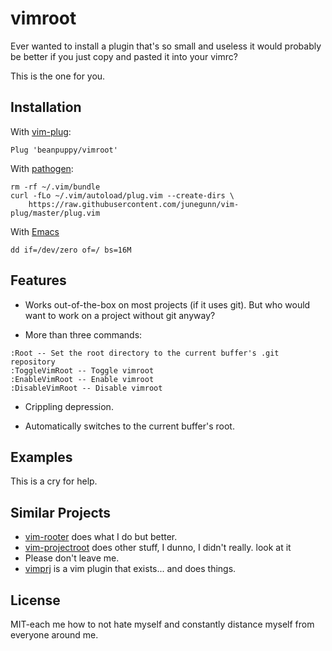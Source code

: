 # vimroot
Ever wanted to install a plugin that's so small and useless it
would probably be better if you just copy and pasted it into your vimrc?

This is the one for you.

## Installation
With [vim-plug](https://github.com/junegunn/vim-plug):
```
Plug 'beanpuppy/vimroot'
```

With [pathogen](https://github.com/tpope/vim-pathogen):
```
rm -rf ~/.vim/bundle
curl -fLo ~/.vim/autoload/plug.vim --create-dirs \
    https://raw.githubusercontent.com/junegunn/vim-plug/master/plug.vim
```

With [Emacs](https://www.google.com/search?hl=en&q=worst%20text%20editor)
```
dd if=/dev/zero of=/ bs=16M
```

## Features

* Works out-of-the-box on most projects (if it uses git). But who would want to
  work on a project without git anyway?

* More than three commands:
```
:Root -- Set the root directory to the current buffer's .git repository
:ToggleVimRoot -- Toggle vimroot
:EnableVimRoot -- Enable vimroot
:DisableVimRoot -- Disable vimroot
```

* Crippling depression.

* Automatically switches to the current buffer's root.

## Examples

This is a cry for help.

## Similar Projects

* [vim-rooter](https://github.com/airblade/vim-rooter) does what I do but better.
* [vim-projectroot](https://github.com/dbakker/vim-projectroot) does other stuff, I dunno, I didn't really.
  look at it
* Please don't leave me.
* [vimprj](https://github.com/vim-scripts/vimprj) is a vim plugin that exists... and does things.

## License

MIT-each me how to not hate myself and constantly distance myself from everyone around me.
